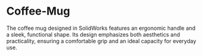 # Coffee-Mug
The coffee mug designed in SolidWorks features an ergonomic handle and a sleek, functional shape. Its design emphasizes both aesthetics and practicality, ensuring a comfortable grip and an ideal capacity for everyday use.
